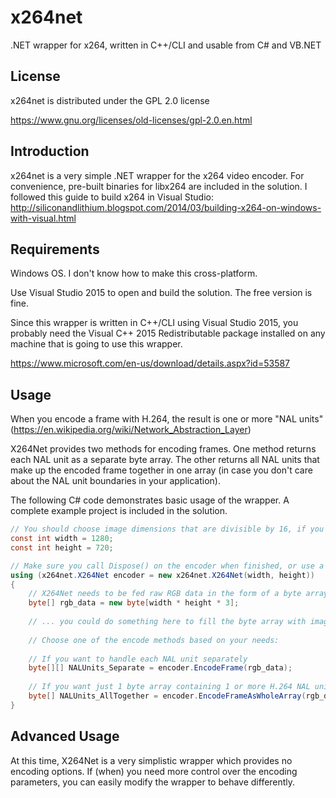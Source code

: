 # x264net
.NET wrapper for x264, written in C++/CLI and usable from C# and VB.NET

## License

x264net is distributed under the GPL 2.0 license

https://www.gnu.org/licenses/old-licenses/gpl-2.0.en.html

## Introduction

x264net is a very simple .NET wrapper for the x264 video encoder.  For convenience, pre-built binaries for libx264 are included in the solution.  I followed this guide to build x264 in Visual Studio: http://siliconandlithium.blogspot.com/2014/03/building-x264-on-windows-with-visual.html

## Requirements

Windows OS.  I don't know how to make this cross-platform.

Use Visual Studio 2015 to open and build the solution.  The free version is fine.

Since this wrapper is written in C++/CLI using Visual Studio 2015, you probably need the Visual C++ 2015 Redistributable package installed on any machine that is going to use this wrapper.

https://www.microsoft.com/en-us/download/details.aspx?id=53587

## Usage

When you encode a frame with H.264, the result is one or more "NAL units" (https://en.wikipedia.org/wiki/Network_Abstraction_Layer)

X264Net provides two methods for encoding frames.  One method returns each NAL unit as a separate byte array.  The other returns all NAL units that make up the encoded frame together in one array (in case you don't care about the NAL unit boundaries in your application).

The following C# code demonstrates basic usage of the wrapper.  A complete example project is included in the solution.

```cs
// You should choose image dimensions that are divisible by 16, if you can.
const int width = 1280;
const int height = 720;

// Make sure you call Dispose() on the encoder when finished, or use a "using" block like this
using (x264net.X264Net encoder = new x264net.X264Net(width, height))
{
	// X264Net needs to be fed raw RGB data in the form of a byte array.
	byte[] rgb_data = new byte[width * height * 3];
	
	// ... you could do something here to fill the byte array with image data ...
	
	// Choose one of the encode methods based on your needs:
	
	// If you want to handle each NAL unit separately
	byte[][] NALUnits_Separate = encoder.EncodeFrame(rgb_data);
	
	// If you want just 1 byte array containing 1 or more H.264 NAL units
	byte[] NALUnits_AllTogether = encoder.EncodeFrameAsWholeArray(rgb_data);
}
```
## Advanced Usage

At this time, X264Net is a very simplistic wrapper which provides no encoding options.  If (when) you need more control over the encoding parameters, you can easily modify the wrapper to behave differently.
